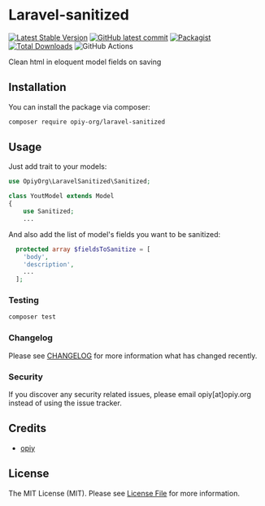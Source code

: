 # Laravel-sanitized
[![Latest Stable Version](http://poser.pugx.org/opiy-org/laravel-sanitized/v)](https://packagist.org/packages/opiy-org/laravel-sanitized)
[![GitHub latest commit](https://badgen.net/github/last-commit/opiy-org/laravel-sanitized)](https://GitHub.com/opiy-org/laravel-sanitized/commit/)
[![Packagist](https://img.shields.io/packagist/v/opiy-org/laravel-sanitized)](https://packagist.org/packages/opiy-org/laravel-sanitized/)
[![Total Downloads](https://img.shields.io/packagist/dt/opiy-org/laravel-sanitized.svg?style=flat-square)](https://packagist.org/packages/opiy-org/laravel-sanitized)
![GitHub Actions](https://github.com/opiy-org/laravel-sanitized/actions/workflows/main.yml/badge.svg)

Clean html in eloquent model fields on saving

## Installation

You can install the package via composer:

```bash
composer require opiy-org/laravel-sanitized
```

## Usage

Just add trait to your models:

```php
use OpiyOrg\LaravelSanitized\Sanitized;

class YoutModel extends Model
{
    use Sanitized;
    ...
```

And also add the list of model's fields you want to be sanitized:

```php
  protected array $fieldsToSanitize = [
    'body',
    'description',
    ...
  ];
```

### Testing

```bash
composer test
```

### Changelog

Please see [CHANGELOG](CHANGELOG.md) for more information what has changed recently.

### Security

If you discover any security related issues, please email opiy[at]opiy.org instead of using the issue tracker.

## Credits

- [opiy](https://github.com/opiy-org)

## License

The MIT License (MIT). Please see [License File](LICENSE.md) for more information.
